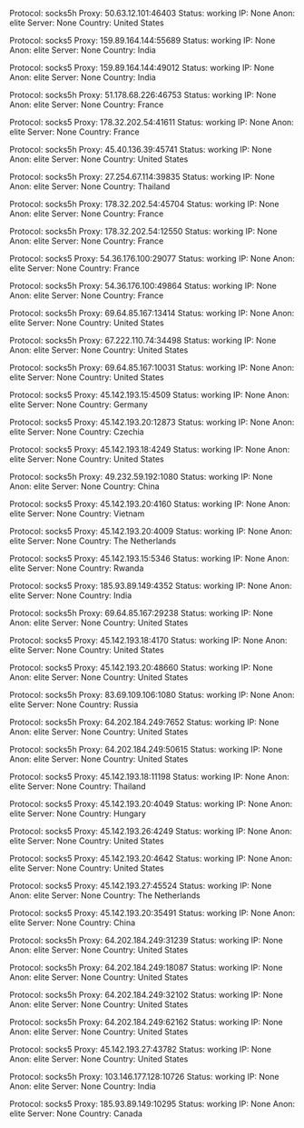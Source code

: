 Protocol: socks5h
Proxy: 50.63.12.101:46403
Status: working
IP: None
Anon: elite
Server: None
Country: United States

Protocol: socks5
Proxy: 159.89.164.144:55689
Status: working
IP: None
Anon: elite
Server: None
Country: India

Protocol: socks5
Proxy: 159.89.164.144:49012
Status: working
IP: None
Anon: elite
Server: None
Country: India

Protocol: socks5h
Proxy: 51.178.68.226:46753
Status: working
IP: None
Anon: elite
Server: None
Country: France

Protocol: socks5
Proxy: 178.32.202.54:41611
Status: working
IP: None
Anon: elite
Server: None
Country: France

Protocol: socks5h
Proxy: 45.40.136.39:45741
Status: working
IP: None
Anon: elite
Server: None
Country: United States

Protocol: socks5h
Proxy: 27.254.67.114:39835
Status: working
IP: None
Anon: elite
Server: None
Country: Thailand

Protocol: socks5h
Proxy: 178.32.202.54:45704
Status: working
IP: None
Anon: elite
Server: None
Country: France

Protocol: socks5h
Proxy: 178.32.202.54:12550
Status: working
IP: None
Anon: elite
Server: None
Country: France

Protocol: socks5
Proxy: 54.36.176.100:29077
Status: working
IP: None
Anon: elite
Server: None
Country: France

Protocol: socks5h
Proxy: 54.36.176.100:49864
Status: working
IP: None
Anon: elite
Server: None
Country: France

Protocol: socks5h
Proxy: 69.64.85.167:13414
Status: working
IP: None
Anon: elite
Server: None
Country: United States

Protocol: socks5h
Proxy: 67.222.110.74:34498
Status: working
IP: None
Anon: elite
Server: None
Country: United States

Protocol: socks5h
Proxy: 69.64.85.167:10031
Status: working
IP: None
Anon: elite
Server: None
Country: United States

Protocol: socks5
Proxy: 45.142.193.15:4509
Status: working
IP: None
Anon: elite
Server: None
Country: Germany

Protocol: socks5
Proxy: 45.142.193.20:12873
Status: working
IP: None
Anon: elite
Server: None
Country: Czechia

Protocol: socks5
Proxy: 45.142.193.18:4249
Status: working
IP: None
Anon: elite
Server: None
Country: United States

Protocol: socks5h
Proxy: 49.232.59.192:1080
Status: working
IP: None
Anon: elite
Server: None
Country: China

Protocol: socks5
Proxy: 45.142.193.20:4160
Status: working
IP: None
Anon: elite
Server: None
Country: Vietnam

Protocol: socks5
Proxy: 45.142.193.20:4009
Status: working
IP: None
Anon: elite
Server: None
Country: The Netherlands

Protocol: socks5
Proxy: 45.142.193.15:5346
Status: working
IP: None
Anon: elite
Server: None
Country: Rwanda

Protocol: socks5
Proxy: 185.93.89.149:4352
Status: working
IP: None
Anon: elite
Server: None
Country: India

Protocol: socks5h
Proxy: 69.64.85.167:29238
Status: working
IP: None
Anon: elite
Server: None
Country: United States

Protocol: socks5
Proxy: 45.142.193.18:4170
Status: working
IP: None
Anon: elite
Server: None
Country: United States

Protocol: socks5
Proxy: 45.142.193.20:48660
Status: working
IP: None
Anon: elite
Server: None
Country: United States

Protocol: socks5h
Proxy: 83.69.109.106:1080
Status: working
IP: None
Anon: elite
Server: None
Country: Russia

Protocol: socks5h
Proxy: 64.202.184.249:7652
Status: working
IP: None
Anon: elite
Server: None
Country: United States

Protocol: socks5h
Proxy: 64.202.184.249:50615
Status: working
IP: None
Anon: elite
Server: None
Country: United States

Protocol: socks5
Proxy: 45.142.193.18:11198
Status: working
IP: None
Anon: elite
Server: None
Country: Thailand

Protocol: socks5
Proxy: 45.142.193.20:4049
Status: working
IP: None
Anon: elite
Server: None
Country: Hungary

Protocol: socks5
Proxy: 45.142.193.26:4249
Status: working
IP: None
Anon: elite
Server: None
Country: United States

Protocol: socks5
Proxy: 45.142.193.20:4642
Status: working
IP: None
Anon: elite
Server: None
Country: United States

Protocol: socks5
Proxy: 45.142.193.27:45524
Status: working
IP: None
Anon: elite
Server: None
Country: The Netherlands

Protocol: socks5
Proxy: 45.142.193.20:35491
Status: working
IP: None
Anon: elite
Server: None
Country: China

Protocol: socks5h
Proxy: 64.202.184.249:31239
Status: working
IP: None
Anon: elite
Server: None
Country: United States

Protocol: socks5h
Proxy: 64.202.184.249:18087
Status: working
IP: None
Anon: elite
Server: None
Country: United States

Protocol: socks5h
Proxy: 64.202.184.249:32102
Status: working
IP: None
Anon: elite
Server: None
Country: United States

Protocol: socks5h
Proxy: 64.202.184.249:62162
Status: working
IP: None
Anon: elite
Server: None
Country: United States

Protocol: socks5
Proxy: 45.142.193.27:43782
Status: working
IP: None
Anon: elite
Server: None
Country: United States

Protocol: socks5h
Proxy: 103.146.177.128:10726
Status: working
IP: None
Anon: elite
Server: None
Country: India

Protocol: socks5
Proxy: 185.93.89.149:10295
Status: working
IP: None
Anon: elite
Server: None
Country: Canada

